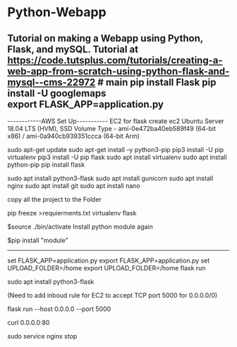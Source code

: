 # Python-Webapp
Tutorial on making a Webapp using Python, Flask, and mySQL. Tutorial at https://code.tutsplus.com/tutorials/creating-a-web-app-from-scratch-using-python-flask-and-mysql--cms-22972 
#   m a i n 
 
pip install Flask
pip install -U googlemaps  
export FLASK_APP=application.py
--------------------------------------
------------AWS Set Up-----------
EC2  for flask
create ec2 
Ubuntu Server 18.04 LTS (HVM), SSD Volume Type - ami-0e472ba40eb589f49 (64-bit x86) / ami-0a940cb939351ccca (64-bit Arm)

sudo apt-get update
sudo apt-get install -y python3-pip
pip3 install -U pip virtualenv
pip3 install -U pip flask
sudo apt install virtualenv
sudo apt install python-pip
pip install flask


sudo apt install python3-flask
sudo apt install gunicorn
sudo apt install nginx
sudo apt install git
sudo apt install nano

copy all the project to the Folder


pip freeze >requierments.txt
virtualenv flask

$source ./bin/activate
Install python module again

$pip install "module"

------
set FLASK_APP=application.py
export FLASK_APP=application.py
set UPLOAD_FOLDER=/home
export UPLOAD_FOLDER=/home
flask run

sudo apt install python3-flask


(Need to add inboud rule for EC2 to accept TCP  port 5000 for 0.0.0.0/0)

 flask run --host 0.0.0.0 --port 5000

curl 0.0.0.0:80

sudo service nginx stop

